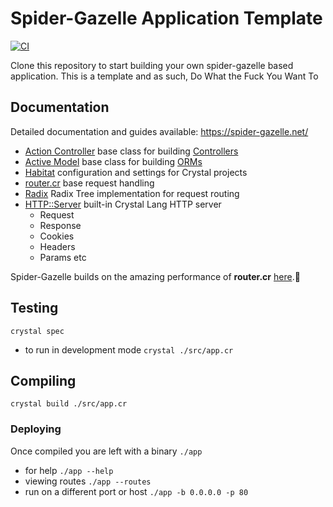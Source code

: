 # Spider-Gazelle Application Template

[![CI](https://github.com/spider-gazelle/spider-gazelle/actions/workflows/ci.yml/badge.svg)](https://github.com/spider-gazelle/spider-gazelle/actions/workflows/ci.yml)

Clone this repository to start building your own spider-gazelle based application.
This is a template and as such, Do What the Fuck You Want To

## Documentation

Detailed documentation and guides available: https://spider-gazelle.net/

* [Action Controller](https://github.com/spider-gazelle/action-controller) base class for building [Controllers](http://guides.rubyonrails.org/action_controller_overview.html)
* [Active Model](https://github.com/spider-gazelle/active-model) base class for building [ORMs](https://en.wikipedia.org/wiki/Object-relational_mapping)
* [Habitat](https://github.com/luckyframework/habitat) configuration and settings for Crystal projects
* [router.cr](https://github.com/tbrand/router.cr) base request handling
* [Radix](https://github.com/luislavena/radix) Radix Tree implementation for request routing
* [HTTP::Server](https://crystal-lang.org/api/latest/HTTP/Server.html) built-in Crystal Lang HTTP server
  * Request
  * Response
  * Cookies
  * Headers
  * Params etc


Spider-Gazelle builds on the amazing performance of **router.cr** [here](https://github.com/tbrand/which_is_the_fastest).:rocket:


## Testing

`crystal spec`

* to run in development mode `crystal ./src/app.cr`

## Compiling

`crystal build ./src/app.cr`

### Deploying

Once compiled you are left with a binary `./app`

* for help `./app --help`
* viewing routes `./app --routes`
* run on a different port or host `./app -b 0.0.0.0 -p 80`
